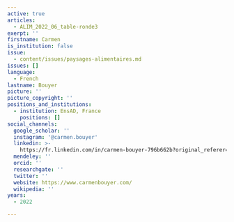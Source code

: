 ```yaml
---
active: true
articles:
  - ALIM_2022_06_table-ronde3
exerpt: ''
firstname: Carmen
is_institution: false
issue:
  - content/issues/paysages-alimentaires.md
issues: []
language:
  - French
lastname: Bouyer
picture: ''
picture_copyright: ''
positions_and_institutions:
  - institution: EnsAD, France
    positions: []
social_channels:
  google_scholar: ''
  instagram: '@carmen.bouyer'
  linkedin: >-
    https://fr.linkedin.com/in/carmen-bouyer-796b662b?original_referer=https%3A%2F%2Fwww.google.com%2F
  mendeley: ''
  orcid: ''
  researchgate: ''
  twitter: ''
  website: https://www.carmenbouyer.com/
  wikipedia: ''
years:
  - 2022

---
```


